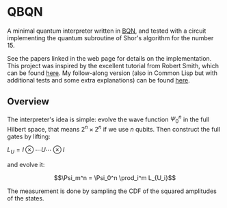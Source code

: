 # QBQN

A minimal quantum interpreter written in [BQN](https://mlochbaum.github.io/BQN/), and tested with a circuit
implementing the quantum subroutine of Shor's algorithm for the number 15.

See the papers linked in the web page for details on the implementation.
This project was inspired by the excellent tutorial from Robert Smith,
which can be found [here](https://www.stylewarning.com/posts/quantum-interpreter/). My follow-along version (also in Common Lisp but with additional tests and some extra explanations)
can be found [here](https://github.com/Panadestein/quant_clq).

## Overview

The interpreter's idea is simple: evolve the wave function $\Psi_0^n$ in the full
Hilbert space, that means $2^n \times 2^n$ if we use $n$ qubits. Then construct
the full gates by lifting:

$L_U = I \otimes \cdots U \cdots \otimes I$

and evolve it:

$$\Psi_m^n = \Psi_0^n \prod_i^m L_{U_i}$$

The measurement is done by sampling the CDF of the squared amplitudes of the states.
